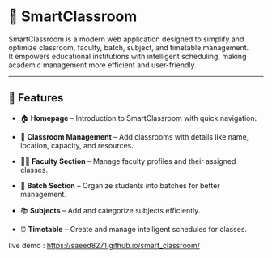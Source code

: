
# 📘 SmartClassroom

SmartClassroom is a modern web application designed to simplify and optimize classroom, faculty, batch, subject, and timetable management.  
It empowers educational institutions with intelligent scheduling, making academic management more efficient and user-friendly.  

---

## 🚀 Features
- 🏠 **Homepage** – Introduction to SmartClassroom with quick navigation.  
- 🏫 **Classroom Management** – Add classrooms with details like name, location, capacity, and resources.  
- 👨‍🏫 **Faculty Section** – Manage faculty profiles and their assigned classes.  
- 👥 **Batch Section** – Organize students into batches for better management.  
- 📚 **Subjects** – Add and categorize subjects efficiently.  

- ⏰ **Timetable** – Create and manage intelligent schedules for classes.


live demo : https://saeed8271.github.io/smart_classroom/
